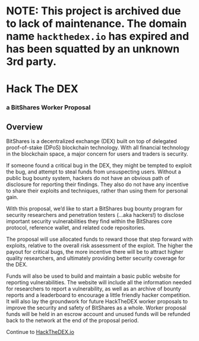 # NOTE: This project is archived due to lack of maintenance. The domain name `hackthedex.io` has expired and has been squatted by an unknown 3rd party.

# Hack The DEX
### a BitShares Worker Proposal

## Overview
BitShares is a decentralized exchange (DEX) built on top of delegated proof-of-stake (DPoS) blockchain technology. With all financial technology in the blockchain space, a major concern for users and traders is security.

If someone found a critical bug in the DEX, they might be tempted to exploit the bug, and attempt to steal funds from unsuspecting users. Without a public bug bounty system, hackers do not have an obvious path of disclosure for reporting their findings. They also do not have any incentive to share their exploits and techniques, rather than using them for personal gain.

With this proposal, we’d like to start a BitShares bug bounty program for security researchers and penetration testers (...aka hackers!) to disclose important security vulnerabilities they find within the BitShares core protocol, reference wallet, and related code repositories.

The proposal will use allocated funds to reward those that step forward with exploits, relative to the overall risk assessment of the exploit. The higher the payout for critical bugs, the more incentive there will be to attract higher quality researchers, and ultimately providing better security coverage for the DEX.

Funds will also be used to build and maintain a basic public website for reporting vulnerabilities. The website will include all the information needed for researchers to report a vulnerability, as well as an archive of bounty reports and a leaderboard to encourage a little friendly hacker competition. It will also lay the groundwork for future HackTheDEX worker proposals to improve the security and safety of BitShares as a whole.
Worker proposal funds will be held in an escrow account and unused funds will be refunded back to the network at the end of the proposal period.

Continue to [HackTheDEX.io](https://hackthedex.io/)
